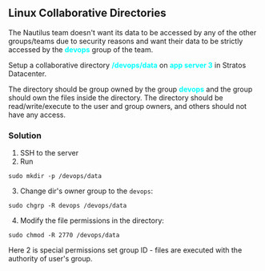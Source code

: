 ## Linux Collaborative Directories

The Nautilus team doesn't want its data to be accessed by any of the other groups/teams due to security reasons and want their data to be strictly accessed by the <span style='color:cyan'>**devops**</span> group of the team.



Setup a collaborative directory <span style='color:cyan'>**/devops/data**</span> on <span style='color:cyan'>**app server 3**</span> in Stratos Datacenter.


The directory should be group owned by the group <span style='color:cyan'>**devops**</span> and the group should own the files inside the directory. The directory should be read/write/execute to the user and group owners, and others should not have any access.

### Solution
1. SSH to the server
2. Run
```
sudo mkdir -p /devops/data
```
3. Change dir's owner group to the ```devops```:
```
sudo chgrp -R devops /devops/data
```
4. Modify the file permissions in the directory:
```
sudo chmod -R 2770 /devops/data 
```
Here 2 is special permissions set group ID - files are executed with the authority of user's group. 